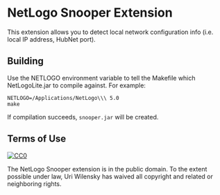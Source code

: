 # NetLogo Snooper Extension

This extension allows you to detect local network configuration info (i.e. local IP address, HubNet port).

## Building

Use the NETLOGO environment variable to tell the Makefile which NetLogoLite.jar to compile against.  For example:

    NETLOGO=/Applications/NetLogo\\\ 5.0
    make

If compilation succeeds, `snooper.jar` will be created.

## Terms of Use

[![CC0](http://i.creativecommons.org/p/zero/1.0/88x31.png)](http://creativecommons.org/publicdomain/zero/1.0/)

The NetLogo Snooper extension is in the public domain.  To the extent possible under law, Uri Wilensky has waived all copyright and related or neighboring rights.
